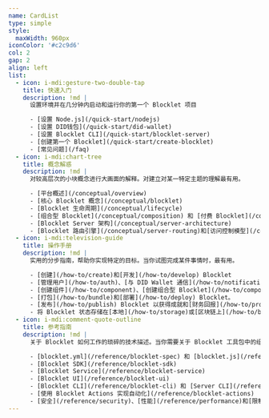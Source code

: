 ```yaml
---
name: CardList
type: simple
style:
  maxWidth: 960px
iconColor: '#c2c9d6'
col: 2
gap: 2
align: left
list:
  - icon: i-mdi:gesture-two-double-tap
    title: 快速入门
    description: !md |
      设置环境并在几分钟内启动和运行你的第一个 Blocklet 项目

      - [设置 Node.js](/quick-start/nodejs)
      - [设置 DID钱包](/quick-start/did-wallet)
      - [设置 Blocklet CLI](/quick-start/blocklet-server)
      - [创建第一个 Blocklet](/quick-start/create-blocklet)
      - [常见问题](/faq)
  - icon: i-mdi:chart-tree
    title: 概念解惑
    description: !md |
      对较高层次的小块概念进行大画面的解释。对建立对某一特定主题的理解最有用。

      - [平台概述](/conceptual/overview)
      - [核心 Blocklet 概念](/conceptual/blocklet)
      - [Blocklet 生命周期](/conceptual/lifecycle)
      - [组合型 Blocklet](/conceptual/composition) 和 [付费 Blocklet](/conceptual/paid-blocklet)
      - [Blocklet Server 架构](/conceptual/server-architecture)
      - [Blocklet 路由引擎](/conceptual/server-routing)和[访问控制模型](/conceptual/access-control)
  - icon: i-mdi:television-guide
    title: 操作手册
    description: !md |
      实用的分步指南，帮助你实现特定的目标。当你试图完成某件事情时，最有用。

      - [创建](/how-to/create)和[开发](/how-to/develop) Blocklet
      - [管理用户](/how-to/auth)、[与 DID Wallet 通信](/how-to/notification)
      - [创建组件](/how-to/component)、[创建组合型 Blocklet](/how-to/composit-blocklet)
      - [打包](/how-to/bundle)和[部署](/how-to/deploy) Blocklet。
      - [发布](/how-to/publish) Blocklet 以获得成就和[财务回报](/how-to/profit)
      - 将 Blocklet 状态存储在[本地](/how-to/storage)或[区块链上](/how-to/blockchain)
  - icon: i-mdi:comment-quote-outline
    title: 参考指南
    description: !md |
      关于 Blocklet 如何工作的琐碎的技术描述。当你需要关于 Blocklet 工具包中的组件的 API 的详细信息时，它最有用。

      - [blocklet.yml](/reference/blocklet-spec) 和 [blocklet.js](/reference/blocklet-js)
      - [Blocklet SDK](/reference/blocklet-sdk)
      - [Blocklet Service](/reference/blocklet-service)
      - [Blocklet UI](/reference/blocklet-ui)
      - [Blocklet CLI](/reference/blocklet-cli) 和 [Server CLI](/reference/blocklet-server-cli)
      - [使用 Blocklet Actions 实现自动化](/reference/blocklet-actions)
      - [安全](/reference/security)、[性能](/reference/performance)和[限制](/reference/known-issues)
---
```

